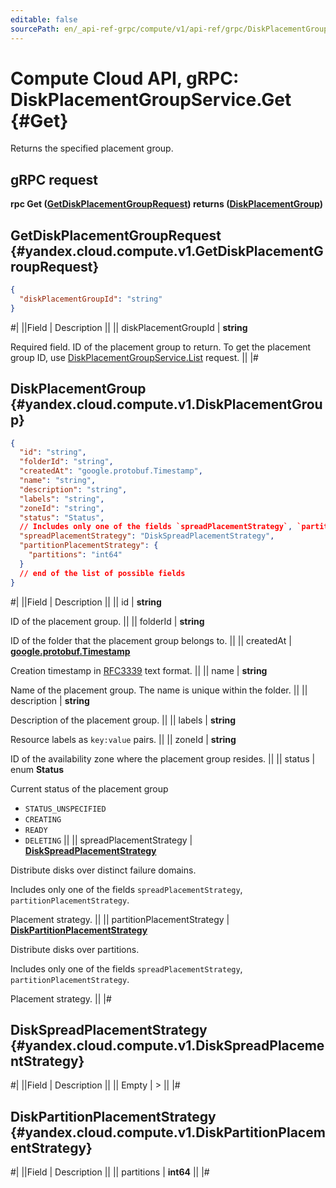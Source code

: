 ```yaml
---
editable: false
sourcePath: en/_api-ref-grpc/compute/v1/api-ref/grpc/DiskPlacementGroup/get.md
---
```


# Compute Cloud API, gRPC: DiskPlacementGroupService.Get {#Get}

Returns the specified placement group.

## gRPC request

**rpc Get ([GetDiskPlacementGroupRequest](#yandex.cloud.compute.v1.GetDiskPlacementGroupRequest)) returns ([DiskPlacementGroup](#yandex.cloud.compute.v1.DiskPlacementGroup))**

## GetDiskPlacementGroupRequest {#yandex.cloud.compute.v1.GetDiskPlacementGroupRequest}

```json
{
  "diskPlacementGroupId": "string"
}
```

#|
||Field | Description ||
|| diskPlacementGroupId | **string**

Required field. ID of the placement group to return.
To get the placement group ID, use [DiskPlacementGroupService.List](/docs/compute/api-ref/grpc/DiskPlacementGroup/list#List) request. ||
|#

## DiskPlacementGroup {#yandex.cloud.compute.v1.DiskPlacementGroup}

```json
{
  "id": "string",
  "folderId": "string",
  "createdAt": "google.protobuf.Timestamp",
  "name": "string",
  "description": "string",
  "labels": "string",
  "zoneId": "string",
  "status": "Status",
  // Includes only one of the fields `spreadPlacementStrategy`, `partitionPlacementStrategy`
  "spreadPlacementStrategy": "DiskSpreadPlacementStrategy",
  "partitionPlacementStrategy": {
    "partitions": "int64"
  }
  // end of the list of possible fields
}
```

#|
||Field | Description ||
|| id | **string**

ID of the placement group. ||
|| folderId | **string**

ID of the folder that the placement group belongs to. ||
|| createdAt | **[google.protobuf.Timestamp](https://developers.google.com/protocol-buffers/docs/reference/google.protobuf#timestamp)**

Creation timestamp in [RFC3339](https://www.ietf.org/rfc/rfc3339.txt) text format. ||
|| name | **string**

Name of the placement group.
The name is unique within the folder. ||
|| description | **string**

Description of the placement group. ||
|| labels | **string**

Resource labels as `key:value` pairs. ||
|| zoneId | **string**

ID of the availability zone where the placement group resides. ||
|| status | enum **Status**

Current status of the placement group

- `STATUS_UNSPECIFIED`
- `CREATING`
- `READY`
- `DELETING` ||
|| spreadPlacementStrategy | **[DiskSpreadPlacementStrategy](#yandex.cloud.compute.v1.DiskSpreadPlacementStrategy)**

Distribute disks over distinct failure domains.

Includes only one of the fields `spreadPlacementStrategy`, `partitionPlacementStrategy`.

Placement strategy. ||
|| partitionPlacementStrategy | **[DiskPartitionPlacementStrategy](#yandex.cloud.compute.v1.DiskPartitionPlacementStrategy)**

Distribute disks over partitions.

Includes only one of the fields `spreadPlacementStrategy`, `partitionPlacementStrategy`.

Placement strategy. ||
|#

## DiskSpreadPlacementStrategy {#yandex.cloud.compute.v1.DiskSpreadPlacementStrategy}

#|
||Field | Description ||
|| Empty | > ||
|#

## DiskPartitionPlacementStrategy {#yandex.cloud.compute.v1.DiskPartitionPlacementStrategy}

#|
||Field | Description ||
|| partitions | **int64** ||
|#